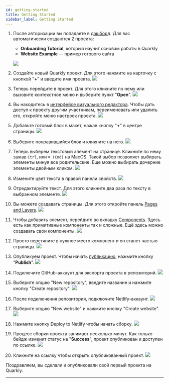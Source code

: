 ```yaml
---
id: getting-started
title: Getting Started
sidebar_label: Getting Started
---
```


1. После авторизации вы попадаете в [дашборд](/interface/dashboard/overview). Для вас автоматически создаются 2 проекта:

    - **Onboarding Tutorial**, который научит основам работы в Quarkly
    - **Website Example** — пример готового сайта

    ![](https://test-upl.quarkly.io/5e60efa12db4d10024432a9f/images/quarkly-getting-started-dashboard-default.png?v=2021-03-17T10:41:49.590Z)

2. Создайте новый Quarkly проект. Для этого нажмите на карточку с кнопкой "**+**" и введите имя проекта.
   ![](https://test-upl.quarkly.io/5e60efa12db4d10024432a9f/images/quarkly-getting-started-dashboard-create-new-one.png?v=2021-03-17T10:46:09.156Z)

3. Теперь перейдите в проект. Для этого кликните по нему или вызовите контекстное меню и выберите пункт "**Open**".
   ![](https://test-upl.quarkly.io/5e60efa12db4d10024432a9f/images/quarkly-getting-started-dashboard-opening.png?v=2021-03-17T10:48:22.554Z)

4. Вы находитесь в [интерфейсе визуального редактора](/interface/overview). Чтобы дать доступ к проекту другим участникам, переименовать или удалить его, откройте меню настроек проекта.
   ![](https://test-upl.quarkly.io/5e60efa12db4d10024432a9f/images/quarkly-getting-started-interface-project-actions.png?v=2021-03-17T10:49:22.532Z)

5. Добавьте готовый блок в макет, нажав кнопку "**+**" в центре страницы.
   ![](https://test-upl.quarkly.io/5e60efa12db4d10024432a9f/images/quarkly-getting-started-interface-add-block.png?v=2021-03-17T10:50:30.525Z)

6. Выберите понравившийся блок и кликните на него.
   ![](https://test-upl.quarkly.io/5e60efa12db4d10024432a9f/images/quarkly-getting-started-interface-choose-block.png?v=2021-03-17T10:51:01.337Z)

7. Теперь выберем текстовый элемент на странице. Кликните по нему зажав `Ctrl`, или `⌘ (Cmd)` на MacOS. Такой выбор позволяет выбирать элементы минуя все родительские. Еще можно выбирать дочерние элементы двойным кликом.
   ![](https://test-upl.quarkly.io/5e60efa12db4d10024432a9f/images/quarkly-getting-started-interface-select-element.png?v=2021-03-17T10:52:49.421Z)

8. Измените цвет текста в правой панели свойств.
   ![](https://test-upl.quarkly.io/5e60efa12db4d10024432a9f/images/quarkly-getting-started-interface-edit-font-color.png?v=2021-03-17T10:58:09.438Z)

9. Отредактируйте текст. Для этого кликните два раза по тексту в выбранном элементе.
   ![](https://test-upl.quarkly.io/5e60efa12db4d10024432a9f/images/quarkly-getting-started-interface-edit-text.png?v=2021-03-17T11:01:09.820Z)

10. Вы можете создавать страницы. Для этого откройте панель [Pages and Layers](/interface/left-panels/pages-and-layers).
    ![](https://uploads.quarkly.io/609b923c13e4b0001f829749/images/Temp%20Image.png?v=2021-06-01T09:16:30.510Z)

11. Чтобы добавить элемент, перейдите во вкладку [Components](/interface/components/overview). Здесь есть как примитивные компоненты так и сложные. Ещё здесь можно создавать свои компоненты.
    ![](https://test-upl.quarkly.io/5e60efa12db4d10024432a9f/images/quarkly-getting-started-interface-components.png?v=2021-03-17T11:05:01.092Z)

12. Просто перетяните в нужное место компонент и он станет частью страницы.
    ![](https://test-upl.quarkly.io/5e60efa12db4d10024432a9f/images/quarkly-getting-started-interface-add-new-element.png?v=2021-03-17T11:07:26.198Z)

13. Опубликуем проект. Чтобы начать [публикацию](/interface/top-bar/publication/overview), нажмите кнопку "**Publish**".
    ![](https://test-upl.quarkly.io/5e60efa12db4d10024432a9f/images/quarkly-getting-started-interface-publish-button.png?v=2021-03-17T11:09:02.324Z)

14. Подключите GitHub-аккаунт для экспорта проекта в репозиторий.
    ![](https://test-upl.quarkly.io/5e60efa12db4d10024432a9f/images/quarkly-getting-started-interface-publication-window.png?v=2021-03-17T11:10:30.934Z)

15. Выберите опцию "New repository", введите название и нажмите кнопку "Create repository".
    ![](https://test-upl.quarkly.io/5e60efa12db4d10024432a9f/images/quarkly-getting-started-interface-destination-new-repository.png?v=2021-03-17T11:11:31.673Z)

16. После подключения репозитория, подключите Netlify-аккаунт.
    ![](https://test-upl.quarkly.io/5e60efa12db4d10024432a9f/images/quarkly-getting-started-interface-publication-netlify.png?v=2021-03-17T11:12:38.374Z)

17. Выберите опцию "New website" и нажмите кнопку "Create website".
    ![](https://test-upl.quarkly.io/5e60efa12db4d10024432a9f/images/quarkly-getting-started-interface-publication-netlify-new-site.png?v=2021-03-17T11:13:35.930Z)

18. Нажмите кнопку Deploy to Netlify чтобы начать сборку.
    ![](https://uploads.quarkly.io/609b923c13e4b0001f829749/images/Temp%20Image.png?v=2021-06-01T09:16:30.510Z)

19. Процесс сборки проекта занимает несколько минут. Как только бейдж изменит статус на "**Success**", проект опубликован и доступен по ссылке.
    ![](https://uploads.quarkly.io/609b923c13e4b0001f829749/images/Temp%20Image.png?v=2021-06-01T09:16:30.510Z)

20. Кликните на ссылку чтобы открыть опубликованный проект.
    ![](https://uploads.quarkly.io/609b923c13e4b0001f829749/images/Temp%20Image.png?v=2021-06-01T09:16:30.510Z)

Поздравляем, вы сделали и опубликовали свой первый проекта на Quarkly.

---
